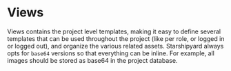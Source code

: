 # Views 
Views contains the project level templates, making it easy to define several
templates that can be used throughout the project (like per role, or logged in
or logged out), and organize the various related assets. Starshipyard always
opts for `base64` versions so that everything can be inline. For example, all
images should be stored as base64 in the project database.
